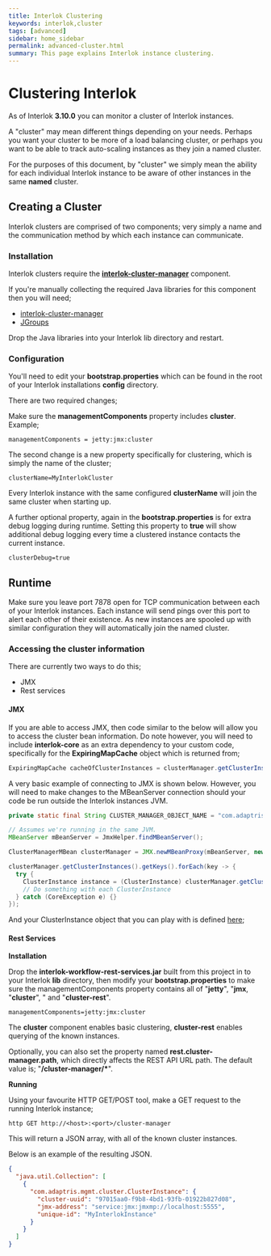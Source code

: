 ```yaml
---
title: Interlok Clustering
keywords: interlok,cluster
tags: [advanced]
sidebar: home_sidebar
permalink: advanced-cluster.html
summary: This page explains Interlok instance clustering.
---
```


# Clustering Interlok

As of Interlok __3.10.0__ you can monitor a cluster of Interlok instances.

A "cluster" may mean different things depending on your needs.  Perhaps you want your cluster to be more of a load balancing cluster, or perhaps you want to be able to track auto-scaling instances as they join a named cluster.

For the purposes of this document, by "cluster" we simply mean the ability for each individual Interlok instance to be aware of other instances in the same __named__ cluster.

## Creating a Cluster

Interlok clusters are comprised of two components; very simply a name and the communication method by which each instance can communicate.

### Installation

Interlok clusters require the __[interlok-cluster-manager](https://github.com/adaptris/interlok-cluster-manager)__ component.

If you're manually collecting the required Java libraries for this component then you will need;
 - [interlok-cluster-manager](https://nexus.adaptris.net/nexus/content/repositories/releases/com/adaptris/interlok-cluster-manager/)
 - [JGroups](https://mvnrepository.com/artifact/org.jgroups/jgroups/4.2.3.Final)

Drop the Java libraries into your Interlok lib directory and restart.

### Configuration

You'll need to edit your __bootstrap.properties__ which can be found in the root of your Interlok installations __config__ directory.

There are two required changes;

Make sure the __managementComponents__ property includes __cluster__.  Example;

```
managementComponents = jetty:jmx:cluster
```

The second change is a new property specifically for clustering, which is simply the name of the cluster;
```
clusterName=MyInterlokCluster
```

Every Interlok instance with the same configured __clusterName__ will join the same cluster when starting up.

A further optional property, again in the __bootstrap.properties__ is for extra debug logging during runtime.  Setting this property to __true__ will show additional debug logging every time a clustered instance contacts the current instance.
```
clusterDebug=true
``` 

## Runtime

Make sure you leave port 7878 open for TCP communication between each of your Interlok instances.  Each instance will send pings over this port to alert each other of their existence.  As new instances are spooled up with similar configuration they will automatically join the named cluster.

### Accessing the cluster information

There are currently two ways to do this;
 - JMX
 - Rest services

#### JMX

If you are able to access JMX, then code similar to the below will allow you to access the cluster bean information.  Do note however, you will need to include __interlok-core__ as an extra dependency to your custom code, specifically for the __ExpiringMapCache__ object which is returned from;

```java
ExpiringMapCache cacheOfClusterInstances = clusterManager.getClusterInstances();
```
A very basic example of connecting to JMX is shown below.  However, you will need to make changes to the MBeanServer connection should your code be run outside the Interlok instances JVM.

```java
private static final String CLUSTER_MANAGER_OBJECT_NAME = "com.adaptris:type=ClusterManager,id=ClusterManager";

// Assumes we're running in the same JVM.
MBeanServer mBeanServer = JmxHelper.findMBeanServer();

ClusterManagerMBean clusterManager = JMX.newMBeanProxy(mBeanServer, new ObjectName(CLUSTER_MANAGER_OBJECT_NAME ), ClusterManagenerMBean.class, true)

clusterManager.getClusterInstances().getKeys().forEach(key -> {
  try {
    ClusterInstance instance = (ClusterInstance) clusterManager.getClusterInstances().get(key);
    // Do something with each ClusterInstance
  } catch (CoreException e) {}
});
```
And your ClusterInstance object that you can play with is defined [here](https://github.com/adaptris/interlok-cluster-manager/blob/develop/src/main/java/com/adaptris/mgmt/cluster/ClusterInstance.java);

#### Rest Services

__Installation__

Drop the __interlok-workflow-rest-services.jar__ built from this project in to your Interlok __lib__ directory, then modify your __bootstrap.properties__ to make sure the managementComponents property contains all of "__jetty__", "__jmx__, "__cluster__", " and "__cluster-rest__".
```
managementComponents=jetty:jmx:cluster
```

The __cluster__ component enables basic clustering, __cluster-rest__ enables querying of the known instances.

Optionally, you can also set the property named __rest.cluster-manager.path__, which directly affects the REST API URL path.  The default value is; "__/cluster-manager/*__".

__Running__

Using your favourite HTTP GET/POST tool, make a GET request to the running Interlok instance;
```
http GET http://<host>:<port>/cluster-manager
```

This will return a JSON array, with all of the known cluster instances.

Below is an example of the resulting JSON.

```json
{
  "java.util.Collection": [
    {
      "com.adaptris.mgmt.cluster.ClusterInstance": {
        "cluster-uuid": "97015aa0-f9b8-4bd1-93fb-01922b827d08",
        "jmx-address": "service:jmx:jmxmp://localhost:5555",
        "unique-id": "MyInterlokInstance"
      }
    }
  ]
}
```